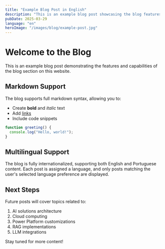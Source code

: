 ```yaml
---
title: "Example Blog Post in English"
description: "This is an example blog post showcasing the blog features of this website."
pubDate: 2025-03-29
language: "en"
heroImage: "/images/blog/example-post.jpg"
---
```


# Welcome to the Blog

This is an example blog post demonstrating the features and capabilities of the blog section on this website. 

## Markdown Support

The blog supports full markdown syntax, allowing you to:

- Create **bold** and *italic* text
- Add [links](https://example.com)
- Include code snippets

```javascript
function greeting() {
  console.log("Hello, world!");
}
```

## Multilingual Support

The blog is fully internationalized, supporting both English and Portuguese content. Each post is assigned a language, and only posts matching the user's selected language preference are displayed.

## Next Steps

Future posts will cover topics related to:

1. AI solutions architecture
2. Cloud computing
3. Power Platform customizations
4. RAG implementations
5. LLM integrations

Stay tuned for more content! 